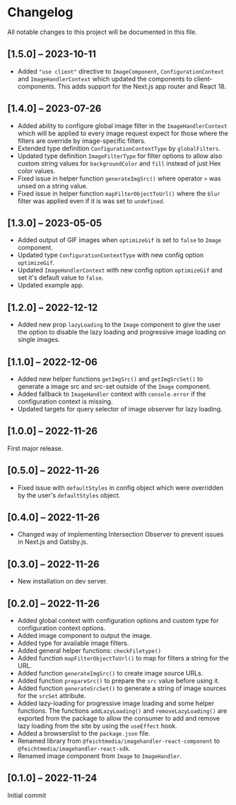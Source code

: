 # Changelog

All notable changes to this project will be documented in this file.

## [1.5.0] – 2023-10-11

- Added `"use client"` directive to `ImageComponent`, `ConfigurationContext` and `ImageHandlerContext` which updated the components to client-components. This adds support for the Next.js app router and React 18.

## [1.4.0] – 2023-07-26

- Added ability to configure global image filter in the `ImageHandlerContext` which will be applied to every image request expect for those where the filters are override by image-specific filters.
- Extended type definition `ConfigurationContextType` by `globalFilters`.
- Updated type definition `ImageFilterType` for filter options to allow also custom string values for `backgroundColor` and `fill` instead of just Hex color values.
- Fixed issue in helper function `generateImgSrc()` where operator `>` was unsed on a string value.
- Fixed issue in helper function `mapFilterObjectToUrl()` where the `blur` filter was applied even if it is was set to `undefined`.

## [1.3.0] – 2023-05-05

- Added output of GIF images when `optimizeGif` is set to `false` to `Image` component.
- Updated type `ConfigurationContextType` with new config option `optimizeGif`.
- Updated `ImageHandlerContext` with new config option `optimizeGif` and set it's default value to `false`.
- Updated example app.

## [1.2.0] – 2022-12-12

- Added new prop `lazyLoading` to the `Image` component to give the user the option to disable the lazy loading and progressive image loading on single images.

## [1.1.0] – 2022-12-06

- Added new helper functions `getImgSrc()` and `getImgSrcSet()` to generate a image src and src-set outside of the `Image` component.
- Added fallback to `ImageHandler` context with `console.error` if the configuration context is missing.
- Updated targets for query selector of image observer for lazy loading.

## [1.0.0] – 2022-11-26

First major release.

## [0.5.0] – 2022-11-26

- Fixed issue with `defaultStyles` in config object which were overridden by the user's `defaultStyles` object.

## [0.4.0] – 2022-11-26

- Changed way of implementing Intersection Observer to prevent issues in Next.js and Gatsby.js.

## [0.3.0] – 2022-11-26

- New installation on dev server.

## [0.2.0] – 2022-11-26

- Added global context with configuration options and custom type for configuration context options.
- Added image component to output the image.
- Added type for available image filters.
- Added general helper functions: `checkFiletype()`
- Added function `mapFilterObjectToUrl()` to map for filters a string for the URL.
- Added function `generateImgSrc()` to create image source URLs.
- Added function `prepareSrc()` to prepare the `src` value before using it.
- Added function `generateSrcSet()` to generate a string of image sources for the `srcSet` attribute.
- Added lazy-loading for progressive image loading and some helper functions. The functions `addLazyLoading()` and `removeLazyLoading()` are exported from the package to allow the consumer to add and remove lazy loading from the site by using the `useEffect` hook.
- Added a browserslist to the `package.json` file.
- Renamed library from `@feichtmedia/imagehandler-react-component` to `@feichtmedia/imagehandler-react-sdk`.
- Renamed image component from `Image` to `ImageHandler`.

## [0.1.0] – 2022-11-24

Initial commit
